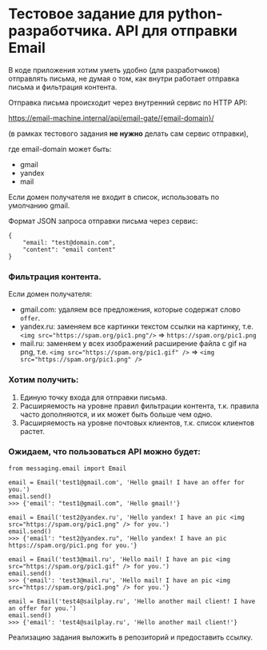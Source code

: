 # Тестовое задание для python-разработчика. API для отправки Email

В коде приложения хотим уметь удобно (для разработчиков) отправлять письма, не думая о том, как внутри работает отправка письма и фильтрация контента.

Отправка письма происходит через внутренний сервис по HTTP API:

https://email-machine.internal/api/email-gate/{email-domain}/ 

(в рамках тестового задания **не нужно** делать сам сервис отправки),

где email-domain может быть:
- gmail
- yandex
- mail

Если домен получателя не входит в список, использовать по умолчанию gmail.

Формат JSON запроса отправки письма через сервис:
```
{
    "email: "test@domain.com",
    "content": "email content"
}
```

### Фильтрация контента.

Если домен получателя:
- gmail.com: удаляем все предложения, которые содержат слово `offer`.
- yandex.ru: заменяем все картинки текстом ссылки на картинку, т.е. `<img src="https://spam.org/pic1.png"/>` => `https://spam.org/pic1.png`
- mail.ru: заменяем у всех изображений расширение файла с gif на png, т.е. `<img src="https://spam.org/pic1.gif" />` => `<img src="https://spam.org/pic1.png" />`

### Хотим получить:
1) Единую точку входа для отправки письма.
2) Расширяемость на уровне правил фильтрации контента, т.к. правила часто дополняются, и их может быть больше чем одно.
3) Расширяемость на уровне почтовых клиентов, т.к. список клиентов растет.


### Ожидаем, что пользоваться API можно будет:

```
from messaging.email import Email

email = Email('test1@gmail.com', 'Hello gmail! I have an offer for you.')
email.send()
>>> {'email': "test1@gmail.com", 'Hello gmail!'}

email = Email('test2@yandex.ru', 'Hello yandex! I have an pic <img src="https://spam.org/pic1.png" /> for you.')
email.send()
>>> {'email': "test2@yandex.ru", 'Hello yandex! I have an pic https://spam.org/pic1.png for you.'}

email = Email('test3@mail.ru', 'Hello mail! I have an pic <img src="https://spam.org/pic1.gif" /> for you.')
email.send()
>>> {'email': 'test3@mail.ru', 'Hello mail! I have an pic <img src="https://spam.org/pic1.png" /> for you.'}

email = Email('test4@sailplay.ru', 'Hello another mail client! I have an offer for you.')
email.send()
>>> {'email': 'test4@sailplay.ru', 'Hello another mail client!'}
```

Реализацию задания выложить в репозиторий и предоставить ссылку.

